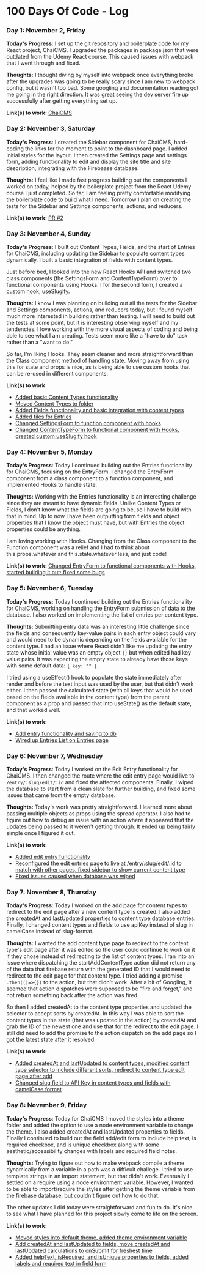 # 100 Days Of Code - Log

### Day 1: November 2, Friday

**Today's Progress**: I set up the git repository and boilerplate code for my React project, ChaiCMS. I upgraded the packages in package.json that were outdated from the Udemy React course. This caused issues with webpack that I went through and fixed.

**Thoughts:** I thought diving by myself into webpack once everything broke after the upgrades was going to be really scary since I am new to webpack config, but it wasn't too bad. Some googling and documentation reading got me going in the right direction. It was great seeing the dev server fire up successfully after getting everything set up.

**Link(s) to work:** [ChaiCMS](https://github.com/ndjamenamarmon/chaicms)


### Day 2: November 3, Saturday

**Today's Progress**: I created the Sidebar component for ChaiCMS, hard-coding the links for the moment to point to the dashboard page. I added initial styles for the layout. I then created the Settings page and settings form, adding functionality to edit and display the site title and site description, integrating with the Firebaase database.

**Thoughts:** I feel like I made fast progress building out the components I worked on today, helped by the boilerplate project from the React Udemy course I just completed. So far, I am feeling pretty comfortable modifying the boilerplate code to build what I need. Tomorrow I plan on creating the tests for the Sidebar and Settings components, actions, and reducers.

**Link(s) to work:** [PR #2](https://github.com/ndjamenamarmon/chaicms/pull/2)


### Day 3: November 4, Sunday

**Today's Progress**: I built out Content Types, Fields, and the start of Entries for ChaiCMS, including updating the Sidebar to populate content types dynamically. I built a basic integration of fields with content types.

Just before bed, I looked into the new React Hooks API and switched two class components (the SettingsForm and ContentTypeForm) over to functional components using Hooks. I for the second form, I created a custom hook, useSlugify.

**Thoughts:** I know I was planning on building out all the tests for the Sidebar and Settings components, actions, and reducers today, but I found myself much more interested in building rather than testing. I will need to build out the tests at some point, but it is interesting observing myself and my tendencies. I love working with the more visual aspects of coding and being able to see what I am creating. Tests seem more like a "have to do" task rather than a "want to do."

So far, I'm liking Hooks. They seem cleaner and more straightforward than the Class component method of handling state. Moving away from using this for state and props is nice, as is being able to use custom hooks that can be re-used in different components.

**Link(s) to work:**
- [Added basic Content Types functionality](https://github.com/ndjamenamarmon/chaicms/commit/afc570f367e1186f85ef2ad17962f1b7bc0e1d08)
- [Moved Content Types to folder](https://github.com/ndjamenamarmon/chaicms/commit/eb54e61b0d6763541e7591cdfba597b4ed27400f)
- [Added Fields functionality and basic integration with content types](https://github.com/ndjamenamarmon/chaicms/commit/0026a96b160c260af939abd2eb7ad4d6da7be4d5)
- [Added files for Entries](https://github.com/ndjamenamarmon/chaicms/commit/5633a4af3a19e8aed90f298be238cded9886aeda)
- [Changed SettingsForm to function component with hooks](https://github.com/ndjamenamarmon/chaicms/commit/b9e8a71dfdea13cc68c4baf2f6876c13428c3fb0)
- [Changed ContentTypeForm to functional component with Hooks, created custom useSlugify hook](https://github.com/ndjamenamarmon/chaicms/commit/7c1fa8d44f2f045bb60d86ab551898b0b346c30b)


### Day 4: November 5, Monday

**Today's Progress**: Today I continued building out the Entries functionality for ChaiCMS, focusing on the EntryForm. I changed the EntryForm component from a class component to a function component, and implemented Hooks to handle state.

**Thoughts:** Working with the Entries functionality is an interesting challenge since they are meant to have dynamic fields. Unlike Content Types or Fields, I don't know what the fields are going to be, so I have to build with that in mind. Up to now I have been outputting form fields and object properties that I know the object must have, but with Entries the object properties could be anything. 

I am loving working with Hooks. Changing from the Class component to the Function component was a relief and I had to think about this.props.whatever and this.state.whatever less, and just code!

**Link(s) to work:** [Changed EntryForm to functional components with Hooks, started building it out; fixed some bugs](https://github.com/ndjamenamarmon/chaicms/commit/31431f057ce08c42fb43162dd6787e7002d4d5f1)


### Day 5: November 6, Tuesday

**Today's Progress**: Today I continued building out the Entries functionality for ChaiCMS, working on handling the EntryForm submission of data to the database. I also worked on implementing the list of entries per content type. 

**Thoughts:** Submitting entry data was an interesting little challenge since the fields and consequently key-value pairs in each entry object could vary and would need to be dynamic depending on the fields available for the content type. I had an issue where React didn't like me updating the entry state whose initial value was an empty object ```{}``` but when edited had key value pairs. It was expecting the empty state to already have those keys with some default data: ```{ key: "" }```.

I tried using a useEffect() hook to populate the state immediately after render and before the text input was used by the user, but that didn't work either. I then passed the calculated state (with all keys that would be used based on the fields available in the content type) from the parent component as a prop and passed that into useState() as the default state, and that worked well. 

**Link(s) to work:**
- [Add entry functionality and saving to db](https://github.com/ndjamenamarmon/chaicms/commit/9c4aeb817895bafdb4469fda8a33390d218885aa)
- [Wired up Entries List on Entries page](https://github.com/ndjamenamarmon/chaicms/commit/0178c875dfc7d155b21ff20e158af9cecd4684f4)


### Day 6: November 7, Wednesday

**Today's Progress**: Today I worked on the Edit Entry functionality for ChaiCMS. I then changed the route where the edit entry page would live to ```/entry/:slug/edit/:id``` and fixed the affected components. Finally, I wiped the database to start from a clean slate for further building, and fixed some issues that came from the empty database. 

**Thoughts:** Today's work was pretty straightforward. I learned more about passing multiple objects as props using the spread operator. I also had to figure out how to debug an issue with an action where it appeared that the updates being passed to it weren't getting through. It ended up being fairly simple once I figured it out.

**Link(s) to work:**
- [Added edit entry functionality](https://github.com/ndjamenamarmon/chaicms/commit/0f3abd7390a8185f244d68fa98d505b9a0e6a7d3)
- [Reconfigured the edit entries page to live at /entry/:slug/edit/:id to match with other pages, fixed sidebar to show current content type](https://github.com/ndjamenamarmon/chaicms/commit/abd42977d60627b9b0a1103d7128768bb5c42473)
- [Fixed issues caused when database was wiped](https://github.com/ndjamenamarmon/chaicms/commit/a70e624ee04d4332307f48e191b0450899fa895c)


### Day 7: November 8, Thursday

**Today's Progress**: Today I worked on the add page for content types to redirect to the edit page after a new content type is created. I also added the createdAt and lastUpdated properties to content type database entries. Finally, I changed content types and fields to use apiKey instead of slug in camelCase instead of slug-format.

**Thoughts:** I wanted the add content type page to redirect to the content type's edit page after it was edited so the user could continue to work on it if they chose instead of redirecting to the list of content types. I ran into an issue where dispatching the startAddContentType action did not return any of the data that firebase return with the generated ID that I would need to redirect to the edit page for that content type. I tried adding a promise ```.then(()=>{})``` to the action, but that didn't work. After a bit of Googling, it seemed that action dispatches were supposed to be "fire and forget," and not return something back after the action was fired.

So then I added createdAt to the content type properties and updated the selector to accept sorts by createdAt. In this way I was able to sort the content types in the state (that was updated in the action) by createdAt and grab the ID of the newest one and use that for the redirect to the edit page. I still did need to add the promise to the action dispatch on the add page so I got the latest state after it resolved.

**Link(s) to work:**
- [Added createdAt and lastUpdated to content types, modified content type selector to include different sorts, redirect to content type edit page after add](https://github.com/ndjamenamarmon/chaicms/commit/977a1206a0d45e83a7a61ea1756f2d604c0992dd)
- [Changed slug field to API Key in content types and fields with camelCase format](https://github.com/ndjamenamarmon/chaicms/commit/9af9905bb797e36b8a13e6b2df1cc76e1f91a05a)


### Day 8: November 9, Friday

**Today's Progress**: Today for ChaiCMS I moved the styles into a theme folder and added the option to use a node environment variable to change the theme. I also added createdAt and lastUpdated properties to fields. Finally I continued to build out the field add/edit form to include help text, is required checkbox, and is unique checkbox along with some aesthetic/accessibility changes with labels and required field notes.

**Thoughts:** Trying to figure out how to make webpack compile a theme dynamically from a variable in a path was a difficult challege. I tried to use template strings in an import statement, but that didn't work. Eventually I settled on a require using a node environment variable. However, I wanted to be able to import/require the styles after getting the theme variable from the firebase database, but couldn't figure out how to do that.

The other updates I did today were straightforward and fun to do. It's nice to see what I have planned for this project slowly come to life on the screen.

**Link(s) to work:**
- [Moved styles into default theme, added theme environment variable](https://github.com/ndjamenamarmon/chaicms/commit/60985bd553bd363d7326616703014e4ee4ab86fa)
- [Add createdAt and lastUpdated to fields, move createdAt and lastUpdated calculations to onSubmit for freshest time](https://github.com/ndjamenamarmon/chaicms/commit/50277bd7139d48c1402e464e77269f9cb109486b)
- [Added helpText, isRequired, and isUnique properties to fields, added labels and required text in field form](https://github.com/ndjamenamarmon/chaicms/commit/0395eb1a884c72f63387e9d51fcc194e7762e54d)
